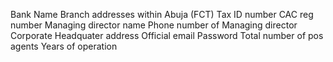 Bank Name
Branch addresses within Abuja (FCT)
Tax ID number
CAC reg number
Managing director name
Phone number of Managing director
Corporate Headquater address
Official email
Password
Total number of pos agents
Years of operation
